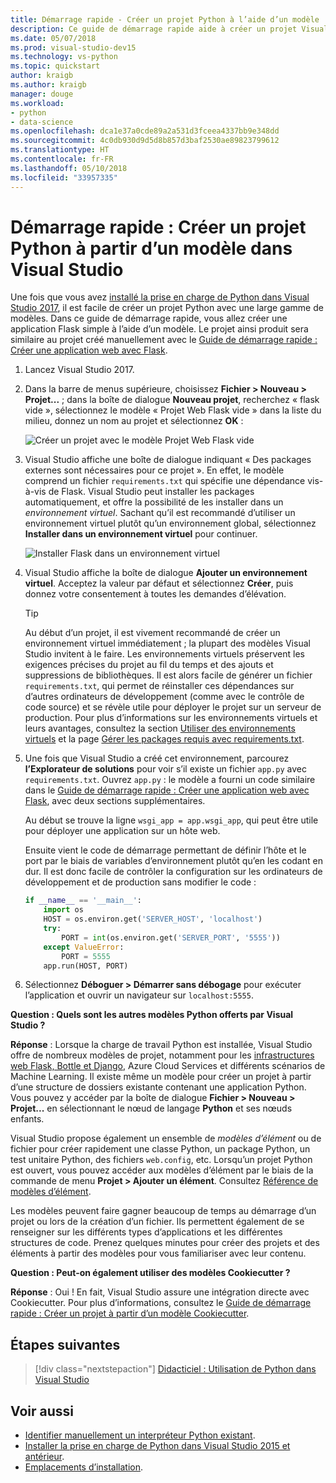 ```yaml
---
title: Démarrage rapide - Créer un projet Python à l’aide d’un modèle
description: Ce guide de démarrage rapide aide à créer un projet Visual Studio pour Python à l’aide du modèle prédéfini pour une application Flask de base.
ms.date: 05/07/2018
ms.prod: visual-studio-dev15
ms.technology: vs-python
ms.topic: quickstart
author: kraigb
ms.author: kraigb
manager: douge
ms.workload:
- python
- data-science
ms.openlocfilehash: dca1e37a0cde89a2a531d3fceea4337bb9e348dd
ms.sourcegitcommit: 4c0db930d9d5d8b857d3baf2530ae89823799612
ms.translationtype: HT
ms.contentlocale: fr-FR
ms.lasthandoff: 05/10/2018
ms.locfileid: "33957335"
---
```

# <a name="quickstart-create-a-python-project-from-a-template-in-visual-studio"></a>Démarrage rapide : Créer un projet Python à partir d’un modèle dans Visual Studio

Une fois que vous avez [installé la prise en charge de Python dans Visual Studio 2017](installing-python-support-in-visual-studio.md), il est facile de créer un projet Python avec une large gamme de modèles. Dans ce guide de démarrage rapide, vous allez créer une application Flask simple à l’aide d’un modèle. Le projet ainsi produit sera similaire au projet créé manuellement avec le [Guide de démarrage rapide : Créer une application web avec Flask](../ide/quickstart-python.md).

1. Lancez Visual Studio 2017.

1. Dans la barre de menus supérieure, choisissez **Fichier > Nouveau > Projet...**  ; dans la boîte de dialogue **Nouveau projet**, recherchez « flask vide », sélectionnez le modèle « Projet Web Flask vide » dans la liste du milieu, donnez un nom au projet et sélectionnez **OK** :

    ![Créer un projet avec le modèle Projet Web Flask vide](media/quickstart-python-06-blank-flask-template.png)

1. Visual Studio affiche une boîte de dialogue indiquant « Des packages externes sont nécessaires pour ce projet ». En effet, le modèle comprend un fichier `requirements.txt` qui spécifie une dépendance vis-à-vis de Flask. Visual Studio peut installer les packages automatiquement, et offre la possibilité de les installer dans un *environnement virtuel*. Sachant qu’il est recommandé d’utiliser un environnement virtuel plutôt qu’un environnement global, sélectionnez **Installer dans un environnement virtuel** pour continuer.

    ![Installer Flask dans un environnement virtuel](media/quickstart-python-07-install-into-virtual-environment.png)

1. Visual Studio affiche la boîte de dialogue **Ajouter un environnement virtuel**. Acceptez la valeur par défaut et sélectionnez **Créer**, puis donnez votre consentement à toutes les demandes d’élévation.

    > [!Tip]
    > Au début d’un projet, il est vivement recommandé de créer un environnement virtuel immédiatement ; la plupart des modèles Visual Studio invitent à le faire. Les environnements virtuels préservent les exigences précises du projet au fil du temps et des ajouts et suppressions de bibliothèques. Il est alors facile de générer un fichier `requirements.txt`, qui permet de réinstaller ces dépendances sur d’autres ordinateurs de développement (comme avec le contrôle de code source) et se révèle utile pour déployer le projet sur un serveur de production. Pour plus d’informations sur les environnements virtuels et leurs avantages, consultez la section [Utiliser des environnements virtuels](../python/selecting-a-python-environment-for-a-project.md#using-virtual-environments) et la page [Gérer les packages requis avec requirements.txt](../python/managing-required-packages-with-requirements-txt.md).

1. Une fois que Visual Studio a créé cet environnement, parcourez **l’Explorateur de solutions** pour voir s’il existe un fichier `app.py` avec `requirements.txt`. Ouvrez `app.py` : le modèle a fourni un code similaire dans le [ Guide de démarrage rapide : Créer une application web avec Flask](../ide/quickstart-python.md), avec deux sections supplémentaires.

    Au début se trouve la ligne `wsgi_app = app.wsgi_app`, qui peut être utile pour déployer une application sur un hôte web.

    Ensuite vient le code de démarrage permettant de définir l’hôte et le port par le biais de variables d’environnement plutôt qu’en les codant en dur. Il est donc facile de contrôler la configuration sur les ordinateurs de développement et de production sans modifier le code :

    ```python
    if __name__ == '__main__':
        import os
        HOST = os.environ.get('SERVER_HOST', 'localhost')
        try:
            PORT = int(os.environ.get('SERVER_PORT', '5555'))
        except ValueError:
            PORT = 5555
        app.run(HOST, PORT)
    ```

1. Sélectionnez **Déboguer > Démarrer sans débogage** pour exécuter l’application et ouvrir un navigateur sur `localhost:5555`.

**Question : Quels sont les autres modèles Python offerts par Visual Studio ?**

**Réponse** : Lorsque la charge de travail Python est installée, Visual Studio offre de nombreux modèles de projet, notamment pour les [infrastructures web Flask, Bottle et Django](../python/python-web-application-project-templates.md), Azure Cloud Services et différents scénarios de Machine Learning. Il existe même un modèle pour créer un projet à partir d’une structure de dossiers existante contenant une application Python. Vous pouvez y accéder par la boîte de dialogue **Fichier > Nouveau > Projet...**  en sélectionnant le nœud de langage **Python** et ses nœuds enfants.

Visual Studio propose également un ensemble de *modèles d’élément* ou de fichier pour créer rapidement une classe Python, un package Python, un test unitaire Python, des fichiers `web.config`, etc. Lorsqu’un projet Python est ouvert, vous pouvez accéder aux modèles d’élément par le biais de la commande de menu **Projet > Ajouter un élément**. Consultez [Référence de modèles d’élément](python-item-templates.md).

Les modèles peuvent faire gagner beaucoup de temps au démarrage d’un projet ou lors de la création d’un fichier. Ils permettent également de se renseigner sur les différents types d’applications et les différentes structures de code. Prenez quelques minutes pour créer des projets et des éléments à partir des modèles pour vous familiariser avec leur contenu.

**Question : Peut-on également utiliser des modèles Cookiecutter ?**

**Réponse** : Oui ! En fait, Visual Studio assure une intégration directe avec Cookiecutter. Pour plus d’informations, consultez le [Guide de démarrage rapide : Créer un projet à partir d’un modèle Cookiecutter](../python/quickstart-04-python-in-visual-studio-project-from-cookiecutter.md).

## <a name="next-steps"></a>Étapes suivantes

> [!div class="nextstepaction"]
> [Didacticiel : Utilisation de Python dans Visual Studio](tutorial-working-with-python-in-visual-studio-step-01-create-project.md)

## <a name="see-also"></a>Voir aussi

- [Identifier manuellement un interpréteur Python existant](managing-python-environments-in-visual-studio.md#manually-identify-an-existing-environment).
- [Installer la prise en charge de Python dans Visual Studio 2015 et antérieur](installing-python-support-in-visual-studio.md).
- [Emplacements d’installation](installing-python-support-in-visual-studio.md#install-locations).
